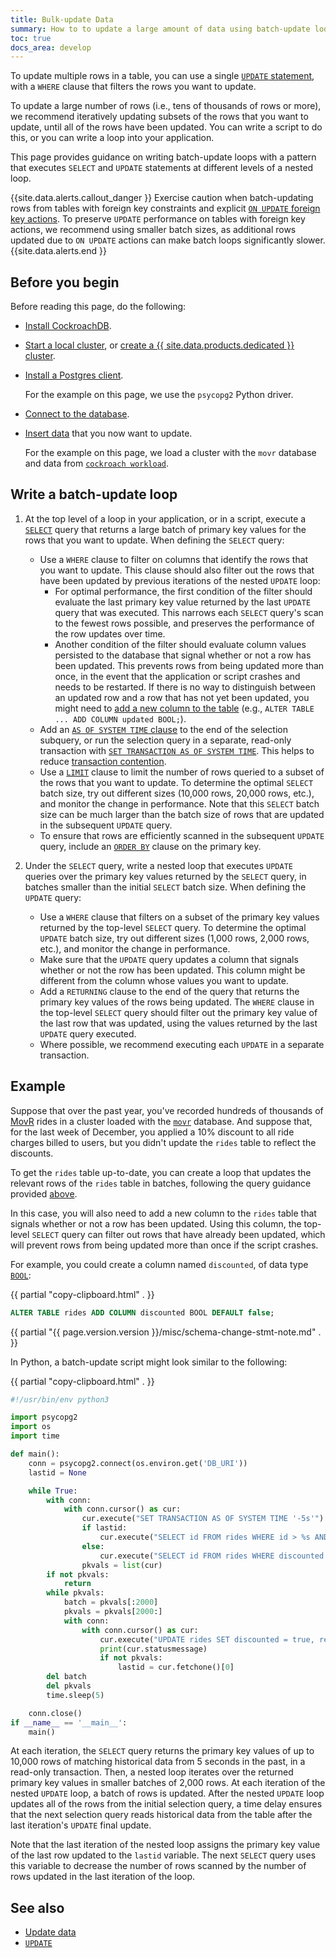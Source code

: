 ```yaml
---
title: Bulk-update Data
summary: How to to update a large amount of data using batch-update loops.
toc: true
docs_area: develop
---
```


To update multiple rows in a table, you can use a single [`UPDATE` statement](update.html), with a `WHERE` clause that filters the rows you want to update.

To update a large number of rows (i.e., tens of thousands of rows or more), we recommend iteratively updating subsets of the rows that you want to update, until all of the rows have been updated. You can write a script to do this, or you can write a loop into your application.

This page provides guidance on writing batch-update loops with a pattern that executes `SELECT` and `UPDATE` statements at different levels of a nested loop.

{{site.data.alerts.callout_danger }}
Exercise caution when batch-updating rows from tables with foreign key constraints and explicit [`ON UPDATE` foreign key actions](foreign-key.html#foreign-key-actions). To preserve `UPDATE` performance on tables with foreign key actions, we recommend using smaller batch sizes, as additional rows updated due to `ON UPDATE` actions can make batch loops significantly slower.
{{site.data.alerts.end }}

## Before you begin

Before reading this page, do the following:

- [Install CockroachDB](install-cockroachdb.html).
- [Start a local cluster](secure-a-cluster.html), or [create a {{ site.data.products.dedicated }} cluster](../cockroachcloud/create-your-cluster.html).
- [Install a Postgres client](install-client-drivers.html).

    For the example on this page, we use the `psycopg2` Python driver.
- [Connect to the database](connect-to-the-database.html).
- [Insert data](insert-data.html) that you now want to update.

    For the example on this page, we load a cluster with the `movr` database and data from [`cockroach workload`](cockroach-workload.html).

## Write a batch-update loop

1. At the top level of a loop in your application, or in a script, execute a [`SELECT`](selection-queries.html) query that returns a large batch of primary key values for the rows that you want to update. When defining the `SELECT` query:
    - Use a `WHERE` clause to filter on columns that identify the rows that you want to update. This clause should also filter out the rows that have been updated by previous iterations of the nested `UPDATE` loop:
        - For optimal performance, the first condition of the filter should evaluate the last primary key value returned by the last `UPDATE` query that was executed. This narrows each `SELECT` query's scan to the fewest rows possible, and preserves the performance of the row updates over time.
        - Another condition of the filter should evaluate column values persisted to the database that signal whether or not a row has been updated. This prevents rows from being updated more than once, in the event that the application or script crashes and needs to be restarted. If there is no way to distinguish between an updated row and a row that has not yet been updated, you might need to [add a new column to the table](add-column.html) (e.g., `ALTER TABLE ... ADD COLUMN updated BOOL;`).
    - Add an [`AS OF SYSTEM TIME` clause](as-of-system-time.html) to the end of the selection subquery, or run the selection query in a separate, read-only transaction with [`SET TRANSACTION AS OF SYSTEM TIME`](as-of-system-time.html#using-as-of-system-time-in-transactions). This helps to reduce [transaction contention](transactions.html#transaction-contention).
    - Use a [`LIMIT`](limit-offset.html) clause to limit the number of rows queried to a subset of the rows that you want to update. To determine the optimal `SELECT` batch size, try out different sizes (10,000 rows, 20,000 rows, etc.), and monitor the change in performance. Note that this `SELECT` batch size can be much larger than the batch size of rows that are updated in the subsequent `UPDATE` query.
    - To ensure that rows are efficiently scanned in the subsequent `UPDATE` query, include an [`ORDER BY`](order-by.html) clause on the primary key.

1. Under the `SELECT` query, write a nested loop that executes `UPDATE` queries over the primary key values returned by the `SELECT` query, in batches smaller than the initial `SELECT` batch size. When defining the `UPDATE` query:
    - Use a `WHERE` clause that filters on a subset of the primary key values returned by the top-level `SELECT` query. To determine the optimal `UPDATE` batch size, try out different sizes (1,000 rows, 2,000 rows, etc.), and monitor the change in performance.
    - Make sure that the `UPDATE` query updates a column that signals whether or not the row has been updated. This column might be different from the column whose values you want to update.
    - Add a `RETURNING` clause to the end of the query that returns the primary key values of the rows being updated. The `WHERE` clause in the top-level `SELECT` query should filter out the primary key value of the last row that was updated, using the values returned by the last `UPDATE` query executed.
    - Where possible, we recommend executing each `UPDATE` in a separate transaction.

## Example

Suppose that over the past year, you've recorded hundreds of thousands of [MovR](movr.html) rides in a cluster loaded with the [`movr`](cockroach-workload.html) database. And suppose that, for the last week of December, you applied a 10% discount to all ride charges billed to users, but you didn't update the `rides` table to reflect the discounts.

To get the `rides` table up-to-date, you can create a loop that updates the relevant rows of the `rides` table in batches, following the query guidance provided [above](#write-a-batch-update-loop).

In this case, you will also need to add a new column to the `rides` table that signals whether or not a row has been updated. Using this column, the top-level `SELECT` query can filter out rows that have already been updated, which will prevent rows from being updated more than once if the script crashes.

For example, you could create a column named `discounted`, of data type [`BOOL`](bool.html):

{{ partial "copy-clipboard.html" . }}
~~~ sql
ALTER TABLE rides ADD COLUMN discounted BOOL DEFAULT false;
~~~

{{ partial "{{ page.version.version }}/misc/schema-change-stmt-note.md" . }}

In Python, a batch-update script might look similar to the following:

{{ partial "copy-clipboard.html" . }}
~~~ python
#!/usr/bin/env python3

import psycopg2
import os
import time

def main():
    conn = psycopg2.connect(os.environ.get('DB_URI'))
    lastid = None

    while True:
        with conn:
            with conn.cursor() as cur:
                cur.execute("SET TRANSACTION AS OF SYSTEM TIME '-5s'")
                if lastid:
                    cur.execute("SELECT id FROM rides WHERE id > %s AND discounted != true AND extract('month', start_time) = 12 AND extract('day', start_time) > 23 ORDER BY id LIMIT 10000", (lastid,))
                else:
                    cur.execute("SELECT id FROM rides WHERE discounted != true AND extract('month', start_time) = 12 AND extract('day', start_time) > 23 ORDER BY id LIMIT 10000")
                pkvals = list(cur)
        if not pkvals:
            return
        while pkvals:
            batch = pkvals[:2000]
            pkvals = pkvals[2000:]
            with conn:
                with conn.cursor() as cur:
                    cur.execute("UPDATE rides SET discounted = true, revenue = revenue*.9 WHERE id = ANY %s RETURNING id", (batch,))
                    print(cur.statusmessage)
                    if not pkvals:
                        lastid = cur.fetchone()[0]
        del batch
        del pkvals
        time.sleep(5)

    conn.close()
if __name__ == '__main__':
    main()
~~~

At each iteration, the `SELECT` query returns the primary key values of up to 10,000 rows of matching historical data from 5 seconds in the past, in a read-only transaction. Then, a nested loop iterates over the returned primary key values in smaller batches of 2,000 rows. At each iteration of the nested `UPDATE` loop, a batch of rows is updated. After the nested `UPDATE` loop updates all of the rows from the initial selection query, a time delay ensures that the next selection query reads historical data from the table after the last iteration's `UPDATE` final update.

Note that the last iteration of the nested loop assigns the primary key value of the last row updated to the `lastid` variable. The next `SELECT` query uses this variable to decrease the number of rows scanned by the number of rows updated in the last iteration of the loop.

## See also

- [Update data](update-data.html)
- [`UPDATE`](update.html)
